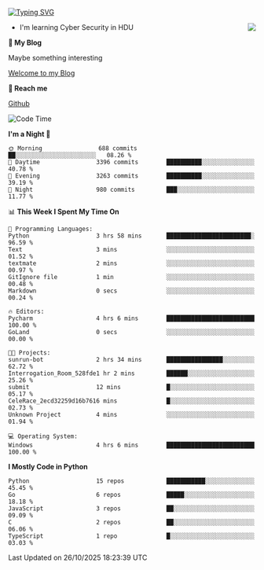 [![Typing SVG](https://readme-typing-svg.herokuapp.com?font=Fira+Code&pause=1000&random=false&width=450&height=60&lines=Hello+%F0%9F%91%8B%F0%9F%8F%BB;I'm+JBNRZ)](https://git.io/typing-svg)

<a href="#">
  <img align="right" src="https://github-readme-stats.vercel.app/api?username=JBNRZ&show_icons=true&bg_color=15,f2f7fd,E0EAFC" />
</a>

- I'm learning Cyber Security in HDU

 **🌱 My Blog**

Maybe something interesting

[Welcome to my Blog](https://jbnrz.com.cn/)

 **💬 Reach me** 

[Github](https://github.com/JBNRZ)


<!--START_SECTION:waka-->
![Code Time](http://img.shields.io/badge/Code%20Time-1%2C410%20hrs%2030%20mins-blue)

**I'm a Night 🦉** 

```text
🌞 Morning                688 commits         ██░░░░░░░░░░░░░░░░░░░░░░░   08.26 % 
🌆 Daytime                3396 commits        ██████████░░░░░░░░░░░░░░░   40.78 % 
🌃 Evening                3263 commits        ██████████░░░░░░░░░░░░░░░   39.19 % 
🌙 Night                  980 commits         ███░░░░░░░░░░░░░░░░░░░░░░   11.77 % 
```


📊 **This Week I Spent My Time On** 

```text
💬 Programming Languages: 
Python                   3 hrs 58 mins       ████████████████████████░   96.59 % 
Text                     3 mins              ░░░░░░░░░░░░░░░░░░░░░░░░░   01.52 % 
textmate                 2 mins              ░░░░░░░░░░░░░░░░░░░░░░░░░   00.97 % 
GitIgnore file           1 min               ░░░░░░░░░░░░░░░░░░░░░░░░░   00.48 % 
Markdown                 0 secs              ░░░░░░░░░░░░░░░░░░░░░░░░░   00.24 % 

🔥 Editors: 
Pycharm                  4 hrs 6 mins        █████████████████████████   100.00 % 
GoLand                   0 secs              ░░░░░░░░░░░░░░░░░░░░░░░░░   00.00 % 

🐱‍💻 Projects: 
sunrun-bot               2 hrs 34 mins       ████████████████░░░░░░░░░   62.72 % 
Interrogation_Room_528fde1 hr 2 mins         ██████░░░░░░░░░░░░░░░░░░░   25.26 % 
submit                   12 mins             █░░░░░░░░░░░░░░░░░░░░░░░░   05.17 % 
CeleRace_2ecd32259d16b7616 mins              █░░░░░░░░░░░░░░░░░░░░░░░░   02.73 % 
Unknown Project          4 mins              ░░░░░░░░░░░░░░░░░░░░░░░░░   01.94 % 

💻 Operating System: 
Windows                  4 hrs 6 mins        █████████████████████████   100.00 % 
```

**I Mostly Code in Python** 

```text
Python                   15 repos            ███████████░░░░░░░░░░░░░░   45.45 % 
Go                       6 repos             █████░░░░░░░░░░░░░░░░░░░░   18.18 % 
JavaScript               3 repos             ██░░░░░░░░░░░░░░░░░░░░░░░   09.09 % 
C                        2 repos             ██░░░░░░░░░░░░░░░░░░░░░░░   06.06 % 
TypeScript               1 repo              █░░░░░░░░░░░░░░░░░░░░░░░░   03.03 % 
```




 Last Updated on 26/10/2025 18:23:39 UTC
<!--END_SECTION:waka-->
